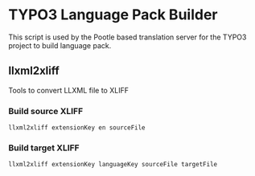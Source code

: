 TYPO3 Language Pack Builder
===========================

This script is used by the Pootle based translation server for the TYPO3 project to build language pack.

llxml2xliff
-----------

Tools to convert LLXML file to XLIFF

### Build source XLIFF 

	llxml2xliff extensionKey en sourceFile
	
### Build target XLIFF 

	llxml2xliff extensionKey languageKey sourceFile targetFile

